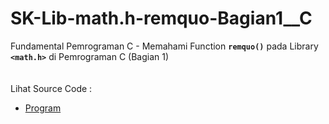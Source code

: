 # SK-Lib-math.h-remquo-Bagian1__C
Fundamental Pemrograman C - Memahami Function <code><b>remquo()</b></code> pada Library <code><b>&lt;math.h></b></code> di Pemrograman C (Bagian 1)<br><br>
<img src=""><br><br>
Lihat Source Code : <br>
- <a href="">Program</a>
